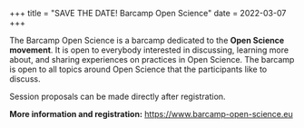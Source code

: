+++
title = "SAVE THE DATE! Barcamp Open Science"
date = 2022-03-07
+++

The Barcamp Open Science is a barcamp dedicated to the **Open Science movement**. It is open to everybody interested in discussing, learning more about, and sharing experiences on practices in Open Science.  The barcamp is open to all topics around Open Science that the participants like to discuss.
 

Session proposals can be made directly after registration. 


**More information and registration:** https://www.barcamp-open-science.eu
